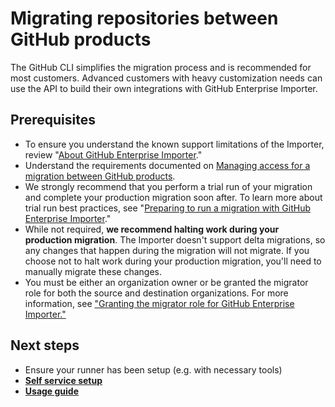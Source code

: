 # Migrating repositories between GitHub products

The GitHub CLI simplifies the migration process and is recommended for most customers. Advanced customers with heavy customization needs can use the API to build their own integrations with GitHub Enterprise Importer.

## Prerequisites

- To ensure you understand the known support limitations of the Importer, review "[About GitHub Enterprise Importer](https://docs.github.com/en/enterprise-cloud@latest/migrations/using-github-enterprise-importer/understanding-github-enterprise-importer/about-github-enterprise-importer#support-limitations-for-github-enterprise-importer)."
- Understand the requirements documented on [Managing access for a migration between GitHub products](https://docs.github.com/en/enterprise-cloud@latest/migrations/using-github-enterprise-importer/migrating-between-github-products/managing-access-for-a-migration-between-github-products#required-roles).
- We strongly recommend that you perform a trial run of your migration and complete your production migration soon after. To learn more about trial run best practices, see "[Preparing to run a migration with GitHub Enterprise Importer](https://docs.github.com/en/enterprise-cloud@latest/migrations/using-github-enterprise-importer/preparing-to-migrate-with-github-enterprise-importer/preparing-to-run-a-migration-with-github-enterprise-importer)."
- While not required, **we recommend halting work during your production migration**. The Importer doesn't support delta migrations, so any changes that happen during the migration will not migrate. If you choose not to halt work during your production migration, you'll need to manually migrate these changes.
- You must be either an organization owner or be granted the migrator role for both the source and destination organizations. For more information, see ["Granting the migrator role for GitHub Enterprise Importer."](https://docs.github.com/en/enterprise-cloud@latest/migrations/using-github-enterprise-importer/migrating-between-github-products/managing-access-for-a-migration-between-github-products#granting-the-migrator-role)

## Next steps

- Ensure your runner has been setup (e.g. with necessary tools)
- [**Self service setup**](./01.self-service-setup.md)
- [**Usage guide**](./02.usage.guide.md)
